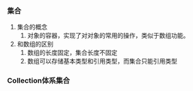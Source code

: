 ### 集合

1. 集合的概念
   1. 对象的容器，实现了对对象的常用的操作，类似于数组功能。
2. 和数组的区别
   1. 数组的长度固定，集合长度不固定
   2. 数组可以存储基本类型和引用类型，而集合只能引用类型



### Collection体系集合

